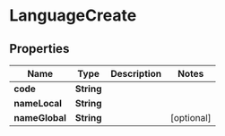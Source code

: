 # LanguageCreate

## Properties
Name | Type | Description | Notes
------------ | ------------- | ------------- | -------------
**code** | **String** |  | 
**nameLocal** | **String** |  | 
**nameGlobal** | **String** |  |  [optional]
